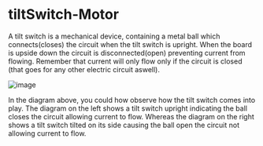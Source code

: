 # tiltSwitch-Motor
A tilt switch is a mechanical device, containing a metal ball which connects(closes) the circuit when the tilt switch is upright.
When the board is upside down the circuit is disconnected(open) preventing current from flowing. Remember that current will only 
flow only if the circuit is closed (that goes for any other electric circuit aswell).

![image](https://user-images.githubusercontent.com/87940534/176727672-9ed0aaff-405f-4cbe-9463-00f828a75a91.png)
 
 In the diagram above, you could how observe how the tilt switch comes into play. The diagram on the left shows a tilt switch upright 
 indicating the ball closes the circuit allowing current to flow. Whereas the diagram on the right shows a tilt switch tilted on its 
 side causing the ball open the circuit not allowing current to flow.

